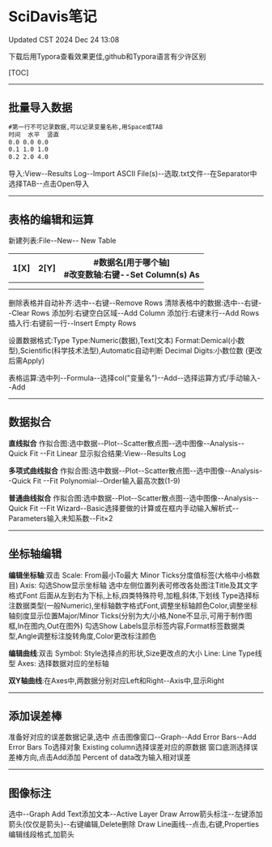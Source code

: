 # SciDavis笔记
Updated CST 2024 Dec 24 13:08

下载后用Typora查看效果更佳,github和Typora语言有少许区别

[TOC]

------

## 批量导入数据

```txt
#第一行不可记录数据,可以记录变量名称,用Space或TAB
时间	水平	竖直
0.0	0.0	0.0
0.1	1.0	1.0
0.2	2.0	4.0
```

导入:View--Results Log--Import ASCII File(s)--选取.txt文件--在Separator中选择TAB--点击Open导入

------

## 表格的编辑和运算

新建列表:File--New-- New Table

| 1[X] | 2[Y] | #数据名[用于哪个轴]<br />#改变数轴:右键--$\text{Set Column(s) As}$ |
| :--: | :--: | :----------------------------------------------------------: |
|      |      |                                                              |
|      |      |                                                              |

删除表格并自动补齐:选中--右键--Remove Rows
清除表格中的数据:选中--右键--Clear Rows
添加列:右键空白区域--Add Column
添加行:右键末行--Add Rows
插入行:右键前一行--Insert Empty Rows

设置数据格式:Type
Type:Numeric(数据),Text(文本)
Format:Demical(小数型),Scientific(科学技术法型),Automatic自动判断
Decimal Digits:小数位数
(更改后需Apply)

表格运算:选中列--Formula--选择col("变量名")--Add--选择运算方式/手动输入--Add

------

## 数据拟合

**直线拟合**
作拟合图:选中数据--Plot--Scatter散点图--选中图像--Analysis--Quick Fit --Fit Linear
显示拟合结果:View--Results Log

**多项式曲线拟合**
作拟合图:选中数据--Plot--Scatter散点图--选中图像--Analysis--Quick Fit --Fit Polynomial--Order输入最高次数(1-9)

**普通曲线拟合**
作拟合图:选中数据--Plot--Scatter散点图--选中图像--Analysis--Quick Fit --Fit Wizard--Basic选择要做的计算或在框内手动输入解析式--Parameters输入未知系数--Fit$\times2$

------

## 坐标轴编辑

**编辑坐标轴**:双击
Scale:
From最小To最大
Minor Ticks分度值标签(大格中小格数目)
Axis:
勾选Show显示坐标轴
选中左侧位置列表可修改各处图注Title及其文字格式Font
后面从左到右为下标,上标,四类特殊符号,加粗,斜体,下划线
Type选择标注数据类型(一般Numeric),坐标轴数字格式Font,调整坐标轴颜色Color,调整坐标轴刻度显示位置Major/Minor Ticks(分别为大/小格,None不显示,可用于制作图框,In在图内,Out在图外)
勾选Show Labels显示标签内容,Format标签数据类型,Angle调整标注旋转角度,Color更改标注颜色

**编辑曲线**:双击
Symbol:
Style选择点的形状,Size更改点的大小
Line:
Line Type线型
Axes:
选择数据对应的坐标轴

**双Y轴曲线**:在Axes中,两数据分别对应Left和Right--Axis中,显示Right

------

## 添加误差棒

准备好对应的误差数据记录,选中
点击图像窗口--Graph--Add Error Bars--Add Error Bars To选择对象
Existing column选择误差对应的原数据
窗口底测选择误差棒方向,点击Add添加
Percent of data改为输入相对误差

------

## 图像标注

选中--Graph
Add Text添加文本--Active Layer
Draw Arrow箭头标注--左键添加箭头(仅仅是箭头)--右键编辑,Delete删除
Draw Line画线--点击,右键,Properties编辑线段格式,加箭头
